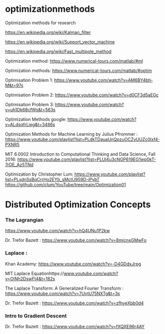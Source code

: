 # optimizationmethods
Optimization methods for research

https://en.wikipedia.org/wiki/Kalman_filter

https://en.wikipedia.org/wiki/Support_vector_machine

https://en.wikipedia.org/wiki/Fast_multipole_method

Optimization method: https://www.numerical-tours.com/matlab/#ml

Optimization methods: https://www.numerical-tours.com/matlab/#optim

Optimisation Problem 1: https://www.youtube.com/watch?v=AM6BY4btj-M&t=97s

Optimisation Problem 2: https://www.youtube.com/watch?v=d0CF3d5aEGc

Optimisation Problem 3: https://www.youtube.com/watch?v=uh1Dk68cfWs&t=563s

Optimization Methods google: https://www.youtube.com/watch?v=ALdsqfrLieg&t=3486s

Optimization Methods for Machine Learning by Julius Pfrommer : https://www.youtube.com/playlist?list=PLdkTDauaUnQpzuOCZyUUZc0lxf4-PXNR5

MIT 6.0002 Introduction to Computational Thinking and Data Science, Fall 2016: https://www.youtube.com/playlist?list=PLUl4u3cNGP619EG1wp0kT-7rDE_Az5TNd

Optimization by Christopher Lum: https://www.youtube.com/playlist?list=PLxdnSsBqCrrHo2EYb_sMctU959D-iPybT 
https://github.com/clum/YouTube/tree/main/Optimization01

<h1>Distributed Optimization Concepts</h1>

<h3>The Lagrangian</h3>

https://www.youtube.com/watch?v=hQ4UNu1P2kw

Dr. Trefor Bazett : https://www.youtube.com/watch?v=8mjcnxGMwFo

<h3>Laplace :</h3> 

Khan Academy: https://www.youtube.com/watch?v=-D4GDdxJrpg

MIT Laplace Equationhttps://www.youtube.com/watch?v=OiNh2DswFt4&t=182s

The Laplace Transform: A Generalized Fourier Transform : https://www.youtube.com/watch?v=7UvtU75NXTg&t=3s

Dr. Trefor Bazett : https://www.youtube.com/watch?v=zfhyeXbb0d4

<h3>Intro to Gradient Descent </h3>

Dr. Trefor Bazett : https://www.youtube.com/watch?v=fXQXE96r4AY

 
